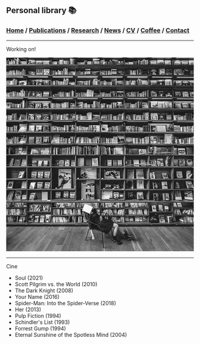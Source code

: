 
## Personal library 📚

###  [Home](/index) / [Publications](/publications) / [Research](/research) / [News](/news) / [CV](/brief_cv) / [Coffee](/coffee) / [Contact](/contact)

---

Working on!

![ ](/images/lib.jpeg)

---
Cine

* Soul (2021)
* Scott Pilgrim vs. the World (2010)
* The Dark Knight (2008)
* Your Name (2016)
* Spider-Man: Into the Spider-Verse (2018)
* Her (2013)
* Pulp Fiction (1994)
* Schindler's List (1993)
* Forrest Gump (1994)
* Eternal Sunshine of the Spotless Mind (2004)

